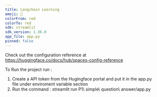 ```yaml
---
title: Langchain Learning
emoji: 🦀
colorFrom: red
colorTo: red
sdk: streamlit
sdk_version: 1.36.0
app_file: app.py
pinned: false
---
```


Check out the configuration reference at https://huggingface.co/docs/hub/spaces-config-reference

To Run the project run :
1.  Create a API token from the Hugingface portal and put it in the app.py file under enviroment variable section
2.  Run the command : streamlit run P1\ simple\ question\ answer/app.py
